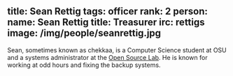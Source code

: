 title: Sean Rettig
tags: officer
rank: 2
person:
    name: Sean Rettig
    title: Treasurer
    irc: rettigs
    image: /img/people/seanrettig.jpg
---

Sean, sometimes known as chekkaa, is a Computer Science student at OSU and a
systems administrator at the [Open Source Lab][osl]. He is known for working
at odd hours and fixing the backup systems.

[osl]: http://osuosl.org/
